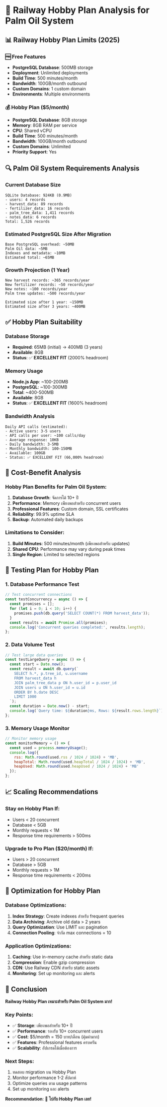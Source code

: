 # 🚂 Railway Hobby Plan Analysis for Palm Oil System

## 📊 Railway Hobby Plan Limits (2025)

### 🆓 Free Features
- **PostgreSQL Database**: 500MB storage
- **Deployment**: Unlimited deployments
- **Build Time**: 500 minutes/month
- **Bandwidth**: 100GB/month outbound
- **Custom Domains**: 1 custom domain
- **Environments**: Multiple environments

### 💰 Hobby Plan ($5/month)
- **PostgreSQL Database**: 8GB storage
- **Memory**: 8GB RAM per service
- **CPU**: Shared vCPU
- **Build Time**: 500 minutes/month
- **Bandwidth**: 100GB/month outbound
- **Custom Domains**: Unlimited
- **Priority Support**: Yes

## 🔍 Palm Oil System Requirements Analysis

### Current Database Size
```
SQLite Database: 924KB (0.9MB)
- users: 4 records
- harvest_data: 89 records  
- fertilizer_data: 16 records
- palm_tree_data: 1,411 records
- notes_data: 6 records
Total: 1,526 records
```

### Estimated PostgreSQL Size After Migration
```
Base PostgreSQL overhead: ~50MB
Palm Oil data: ~5MB
Indexes and metadata: ~10MB
Estimated total: ~65MB
```

### Growth Projection (1 Year)
```
New harvest records: ~365 records/year
New fertilizer records: ~50 records/year
New notes: ~100 records/year
Palm tree updates: ~500 records/year

Estimated size after 1 year: ~150MB
Estimated size after 3 years: ~400MB
```

## ✅ Hobby Plan Suitability

### Database Storage
- **Required**: 65MB (initial) → 400MB (3 years)
- **Available**: 8GB
- **Status**: ✅ **EXCELLENT FIT** (2000% headroom)

### Memory Usage
- **Node.js App**: ~100-200MB
- **PostgreSQL**: ~100-300MB  
- **Total**: ~400-500MB
- **Available**: 8GB
- **Status**: ✅ **EXCELLENT FIT** (1600% headroom)

### Bandwidth Analysis
```
Daily API calls (estimated):
- Active users: 3-5 users
- API calls per user: ~100 calls/day
- Average response: 10KB
- Daily bandwidth: 3-5MB
- Monthly bandwidth: 100-150MB
- Available: 100GB
- Status: ✅ EXCELLENT FIT (66,000% headroom)
```

## 🎯 Cost-Benefit Analysis

### Hobby Plan Benefits for Palm Oil System:
1. **Database Growth**: จัดการได้ 10+ ปี
2. **Performance**: Memory เพียงพอสำหรับ concurrent users
3. **Professional Features**: Custom domain, SSL certificates
4. **Reliability**: 99.9% uptime SLA
5. **Backup**: Automated daily backups

### Limitations to Consider:
1. **Build Minutes**: 500 minutes/month (เพียงพอสำหรับ updates)
2. **Shared CPU**: Performance may vary during peak times
3. **Single Region**: Limited to selected regions

## 🧪 Testing Plan for Hobby Plan

### 1. Database Performance Test
```javascript
// Test concurrent connections
const testConcurrency = async () => {
  const promises = [];
  for (let i = 0; i < 10; i++) {
    promises.push(db.query('SELECT COUNT(*) FROM harvest_data'));
  }
  const results = await Promise.all(promises);
  console.log('Concurrent queries completed:', results.length);
};
```

### 2. Data Volume Test
```javascript
// Test large data queries
const testLargeQuery = async () => {
  const start = Date.now();
  const result = await db.query(`
    SELECT h.*, p.tree_id, u.username 
    FROM harvest_data h 
    JOIN palm_tree_data p ON h.user_id = p.user_id 
    JOIN users u ON h.user_id = u.id 
    ORDER BY h.date DESC 
    LIMIT 1000
  `);
  const duration = Date.now() - start;
  console.log(`Query time: ${duration}ms, Rows: ${result.rows.length}`);
};
```

### 3. Memory Usage Monitor
```javascript
// Monitor memory usage
const monitorMemory = () => {
  const used = process.memoryUsage();
  console.log({
    rss: Math.round(used.rss / 1024 / 1024) + 'MB',
    heapTotal: Math.round(used.heapTotal / 1024 / 1024) + 'MB',
    heapUsed: Math.round(used.heapUsed / 1024 / 1024) + 'MB'
  });
};
```

## 📈 Scaling Recommendations

### Stay on Hobby Plan If:
- Users < 20 concurrent
- Database < 5GB
- Monthly requests < 1M
- Response time requirements > 500ms

### Upgrade to Pro Plan ($20/month) If:
- Users > 20 concurrent  
- Database > 5GB
- Monthly requests > 1M
- Response time requirements < 200ms

## 🔧 Optimization for Hobby Plan

### Database Optimizations:
1. **Index Strategy**: Create indexes สำหรับ frequent queries
2. **Data Archiving**: Archive old data > 2 years
3. **Query Optimization**: Use LIMIT และ pagination
4. **Connection Pooling**: จำกัด max connections = 10

### Application Optimizations:
1. **Caching**: Use in-memory cache สำหรับ static data
2. **Compression**: Enable gzip compression
3. **CDN**: Use Railway CDN สำหรับ static assets
4. **Monitoring**: Set up monitoring และ alerts

## 🎯 Conclusion

**Railway Hobby Plan เหมาะสำหรับ Palm Oil System มาก!**

### Key Points:
- ✅ **Storage**: เพียงพอสำหรับ 10+ ปี
- ✅ **Performance**: รองรับ 10+ concurrent users
- ✅ **Cost**: $5/month = 150 บาท/เดือน (คุ้มค่ามาก)
- ✅ **Features**: Professional features ครบครัน
- ✅ **Scalability**: อัปเกรดได้เมื่อต้องการ

### Next Steps:
1. ทดสอบ migration บน Hobby Plan
2. Monitor performance 1-2 สัปดาห์
3. Optimize queries ตาม usage patterns
4. Set up monitoring และ alerts

**Recommendation**: 🚀 **ไปกับ Hobby Plan เลย!**
